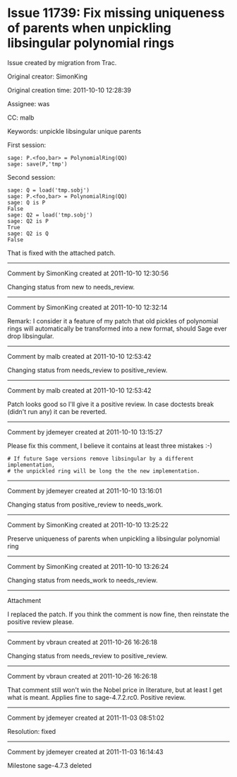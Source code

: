 # Issue 11739: Fix missing uniqueness of parents when unpickling libsingular polynomial rings

Issue created by migration from Trac.

Original creator: SimonKing

Original creation time: 2011-10-10 12:28:39

Assignee: was

CC:  malb

Keywords: unpickle libsingular unique parents

First session:

```
sage: P.<foo,bar> = PolynomialRing(QQ)
sage: save(P,'tmp')
```


Second session:

```
sage: Q = load('tmp.sobj')
sage: P.<foo,bar> = PolynomialRing(QQ)
sage: Q is P
False
sage: Q2 = load('tmp.sobj')
sage: Q2 is P
True
sage: Q2 is Q
False
```


That is fixed with the attached patch.


---

Comment by SimonKing created at 2011-10-10 12:30:56

Changing status from new to needs_review.


---

Comment by SimonKing created at 2011-10-10 12:32:14

Remark: I consider it a feature of my patch that old pickles of polynomial rings will automatically be transformed into a new format, should Sage ever drop libsingular.


---

Comment by malb created at 2011-10-10 12:53:42

Changing status from needs_review to positive_review.


---

Comment by malb created at 2011-10-10 12:53:42

Patch looks good so I'll give it a positive review. In case doctests break (didn't run any) it can be reverted.


---

Comment by jdemeyer created at 2011-10-10 13:15:27

Please fix this comment, I believe it contains at least three mistakes :-)

```
# If future Sage versions remove libsingular by a different implementation,
# the unpickled ring will be long the the new implementation.
```



---

Comment by jdemeyer created at 2011-10-10 13:16:01

Changing status from positive_review to needs_work.


---

Comment by SimonKing created at 2011-10-10 13:25:22

Preserve uniqueness of parents when unpickling a libsingular polynomial ring


---

Comment by SimonKing created at 2011-10-10 13:26:24

Changing status from needs_work to needs_review.


---

Attachment

I replaced the patch. If you think the comment is now fine, then reinstate the positive review please.


---

Comment by vbraun created at 2011-10-26 16:26:18

Changing status from needs_review to positive_review.


---

Comment by vbraun created at 2011-10-26 16:26:18

That comment still won't win the Nobel price in literature, but at least I get what is meant. Applies fine to sage-4.7.2.rc0. Positive review.


---

Comment by jdemeyer created at 2011-11-03 08:51:02

Resolution: fixed


---

Comment by jdemeyer created at 2011-11-03 16:14:43

Milestone sage-4.7.3 deleted
